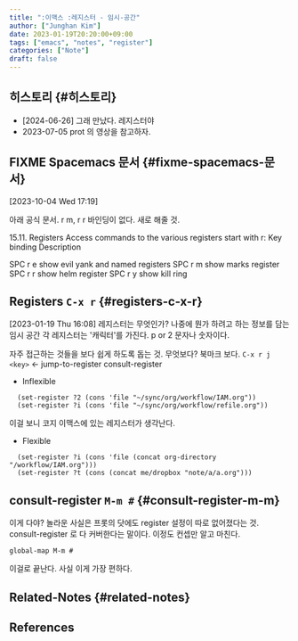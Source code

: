 ```yaml
---
title: ":이맥스 :레지스터 - 임시-공간"
author: ["Junghan Kim"]
date: 2023-01-19T20:20:00+09:00
tags: ["emacs", "notes", "register"]
categories: ["Note"]
draft: false
---
```


## 히스토리 {#히스토리}

-   [2024-06-26] 그래 만났다. 레지스터야
-   2023-07-05 prot 의 영상을 참고하자.


## FIXME Spacemacs 문서 {#fixme-spacemacs-문서}

<span class="timestamp-wrapper"><span class="timestamp">[2023-10-04 Wed 17:19]</span></span>

아래 공식 문서. r m, r r 바인딩이 없다. 새로 해줄 것.

15.11. Registers Access commands to the various registers start with r: Key binding Description

SPC r e show evil yank and named registers SPC r m show marks register SPC r r show helm register SPC r y show kill ring


## Registers `C-x r` {#registers-c-x-r}

<span class="timestamp-wrapper"><span class="timestamp">[2023-01-19 Thu 16:08]</span></span> 레지스터는 무엇인가? 나중에 뭔가 하려고 하는 정보를 담는 임시 공간 각 레지스터는 '캐릭터'를 가진다. p or 2 문자나 숫자이다.

자주 접근하는 것들을 보다 쉽게 하도록 돕는 것. 무엇보다? 북마크 보다. `C-x r j <key>` &lt;- jump-to-register consult-register

-   Inflexible

<!--listend-->

```emacs-lisp
  (set-register ?2 (cons 'file "~/sync/org/workflow/IAM.org"))
  (set-register ?i (cons 'file "~/sync/org/workflow/refile.org"))
```

이걸 보니 코지 이맥스에 있는 레지스터가 생각난다.

-   Flexible

<!--listend-->

```emacs-lisp
  (set-register ?i (cons 'file (concat org-directory "/workflow/IAM.org")))
  (set-register ?t (cons (concat me/dropbox "note/a/a.org")))
```


## consult-register `M-m #` {#consult-register-m-m}

이게 다야? 놀라운 사실은 프롯의 닷에도 register 설정이 따로 없어졌다는 것. consult-register 로 다 커버한다는 말이다. 이정도 컨셉만 알고 마친다.

```text
global-map M-m #
```

이걸로 끝난다. 사실 이게 가장 편하다.


## Related-Notes {#related-notes}

## References

<style>.csl-entry{text-indent: -1.5em; margin-left: 1.5em;}</style><div class="csl-bib-body">
</div>
